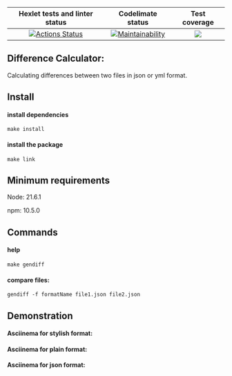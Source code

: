 | Hexlet tests and linter status | Codelimate status | Test coverage |
|:------------:|:------------:|:------------:|
| [![Actions Status](https://github.com/feather-tail/frontend-project-46/actions/workflows/hexlet-check.yml/badge.svg)](https://github.com/feather-tail/frontend-project-46/actions)    | [![Maintainability](https://api.codeclimate.com/v1/badges/21d8e6d12aee2665ee8f/maintainability)](https://codeclimate.com/github/feather-tail/frontend-project-46/maintainability)   | <a href="https://codeclimate.com/github/feather-tail/frontend-project-46/test_coverage"><img src="https://api.codeclimate.com/v1/badges/21d8e6d12aee2665ee8f/test_coverage" /></a>   |


## Difference Calculator:

Calculating differences between two files in json or yml format.

## Install

#### install dependencies
``make install``

#### install the package
``make link``

## Minimum requirements

Node: 21.6.1

npm: 10.5.0

## Commands

#### help
``make gendiff``

#### compare files:
``gendiff -f formatName file1.json file2.json``

## Demonstration

#### Asciinema for stylish format:

#### Asciinema for plain format:

#### Asciinema for json format:

